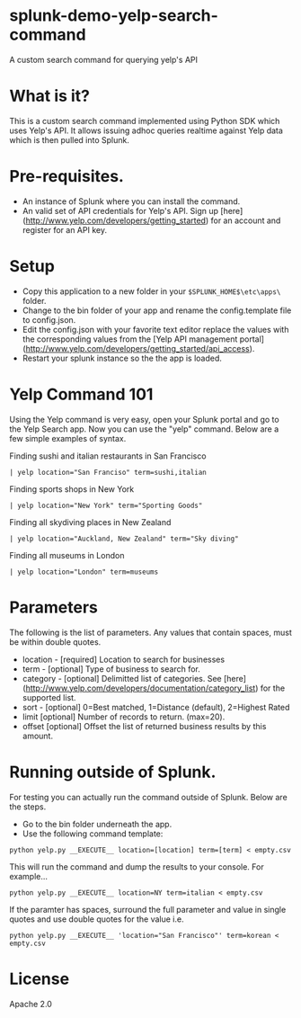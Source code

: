 splunk-demo-yelp-search-command
===============================

A custom search command for querying yelp's API

# What is it?

This is a custom search command implemented using Python SDK which uses Yelp's API. It allows issuing adhoc queries realtime against Yelp data which is then pulled into Splunk.

# Pre-requisites.

* An instance of Splunk where you can install the command.
* An valid set of API credentials for Yelp's API. Sign up [here] (http://www.yelp.com/developers/getting_started) for an account and register for an API key.

# Setup

* Copy this application to a new folder in your `$SPLUNK_HOME$\etc\apps\` folder.
* Change to the bin folder of your app and rename the config.template file to config.json.
* Edit the config.json with your favorite text editor replace the values with the corresponding values from the [Yelp API management portal] (http://www.yelp.com/developers/getting_started/api_access).
* Restart your splunk instance so the the app is loaded.

# Yelp Command 101

Using the Yelp command is very easy, open your Splunk portal and go to the Yelp Search app. Now you can use the "yelp" command. Below are a few simple examples of syntax.

Finding sushi and italian restaurants in San Francisco
```
| yelp location="San Franciso" term=sushi,italian
```

Finding sports shops in New York

```
| yelp location="New York" term="Sporting Goods"
```

Finding all skydiving places in New Zealand

```
| yelp location="Auckland, New Zealand" term="Sky diving"
```

Finding all museums in London

```
| yelp location="London" term=museums
```

# Parameters

The following is the list of parameters. Any values that contain spaces, must be within double quotes.

* location - [required] Location to search for businesses
* term - [optional] Type of business to search for.
* category - [optional] Delimitted list of categories. See [here] (http://www.yelp.com/developers/documentation/category_list) for the supported list.
* sort - [optional] 0=Best matched, 1=Distance (default), 2=Highest Rated
* limit [optional] Number of records to return. (max=20).
* offset [optional] Offset the list of returned business results by this amount.

# Running outside of Splunk.

For testing you can actually run the command outside of Splunk. Below are the steps.

* Go to the bin folder underneath the app.
* Use the following command template:

```
python yelp.py __EXECUTE__ location=[location] term=[term] < empty.csv
```

This will run the command and dump the results to your console. For example...

```
python yelp.py __EXECUTE__ location=NY term=italian < empty.csv
```

If the paramter has spaces, surround the full parameter and value in single quotes and use double quotes for the value i.e.

```
python yelp.py __EXECUTE__ 'location="San Francisco"' term=korean < empty.csv
```


# License

Apache 2.0







